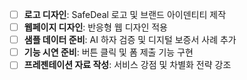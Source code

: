 
- [ ] **로고 디자인**: SafeDeal 로고 및 브랜드 아이덴티티 제작
- [ ] **웹페이지 디자인**: 반응형 웹 디자인 적용
- [ ] **샘플 데이터 준비**: AI 하자 검증 및 디지털 보증서 사례 추가
- [ ] **기능 시연 준비**: 버튼 클릭 및 폼 제출 기능 구현
- [ ] **프레젠테이션 자료 작성**: 서비스 강점 및 차별화 전략 강조